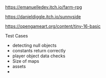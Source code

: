 https://emanuelledev.itch.io/farm-rpg

https://danieldiggle.itch.io/sunnyside

https://opengameart.org/content/tiny-16-basic

Test Cases

- detecting null objects
- constants return correctly
- player object data checks
- Size of maps
- assets
- 